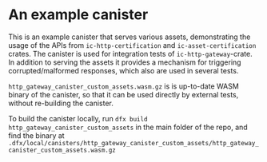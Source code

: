 # An example canister

This is an example canister that serves various assets, demonstrating the usage
of the APIs from `ic-http-certification` and `ic-asset-certification` crates.
The canister is used for integration tests of `ic-http-gateway`-crate.
In addition to serving the assets it provides a mechanism for triggering
corrupted/malformed responses, which also are used in several tests.

`http_gateway_canister_custom_assets.wasm.gz` is is up-to-date WASM binary
of the canister, so that it can be used directly by external tests,
without re-building the canister.

To build the canister locally, run `dfx build http_gateway_canister_custom_assets`
in the main folder  of the repo, and find the binary at
`.dfx/local/canisters/http_gateway_canister_custom_assets/http_gateway_canister_custom_assets.wasm.gz`
